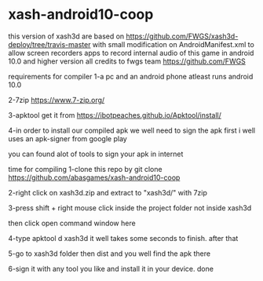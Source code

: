 # xash-android10-coop
this version of xash3d are based on
https://github.com/FWGS/xash3d-deploy/tree/travis-master
with small modification on AndroidManifest.xml
to allow screen recorders apps to record internal audio of this game in android 10.0 and higher version
all credits to fwgs team
https://github.com/FWGS

requirements for compiler
1-a pc and an android phone atleast runs android 10.0

2-7zip https://www.7-zip.org/

3-apktool get it from https://ibotpeaches.github.io/Apktool/install/

4-in order to install our compiled apk we well need to sign the apk first i well uses an apk-signer from google play 

you can found alot of tools to sign your apk in internet

time for compiling
1-clone this repo by git clone https://github.com/abasgames/xash-android10-coop

2-right click on xash3d.zip and extract to "xash3d/" with 7zip

3-press shift + right mouse click inside the project folder not inside xash3d

then click open command window here

4-type apktool d xash3d it well takes some seconds to finish. after that

5-go to xash3d folder then dist and you well find the apk there

6-sign it with any tool you like and install it in your device. done

